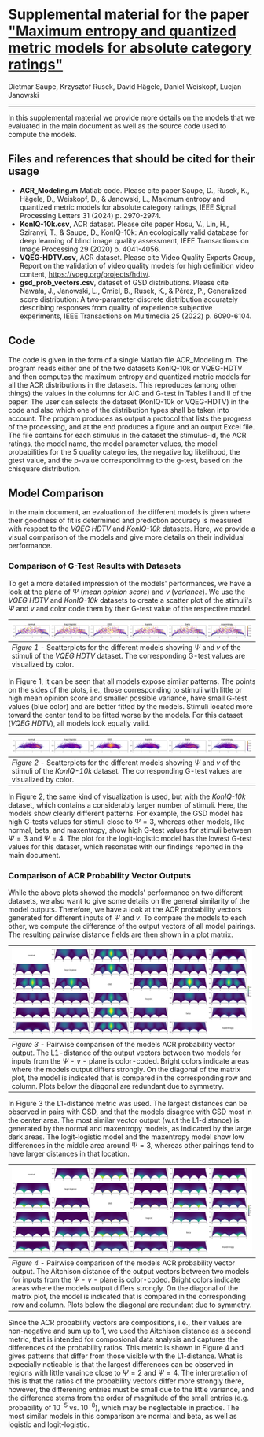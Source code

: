 # Supplemental material for the paper ["Maximum entropy and quantized metric models for absolute category ratings"](https://doi.org/10.1109/LSP.2024.3480832)
Dietmar Saupe, Krzysztof Rusek, David Hägele, Daniel Weiskopf, Lucjan Janowski

---

In this supplemental material we provide more details on the models that we evaluated in the main document as well as the source code used to compute the models.

## Files and references that should be cited for their usage
- **ACR_Modeling.m** Matlab code. Please cite paper Saupe, D., Rusek, K., Hägele, D., Weiskopf, D., & Janowski, L., Maximum entropy and quantized metric models for absolute category ratings, IEEE Signal Processing Letters 31 (2024) p. 2970-2974.
- **KonIQ-10k.csv**, ACR dataset. Please cite paper Hosu, V., Lin, H., Sziranyi, T., & Saupe, D., KonIQ-10k: An ecologically valid database for deep learning of blind image quality assessment, IEEE Transactions on Image Processing 29 (2020) p. 4041-4056.
- **VQEG-HDTV.csv**, ACR dataset. Please cite Video Quality Experts Group, Report on the validation of video quality models for high definition video content, https://vqeg.org/projects/hdtv/.
- **gsd_prob_vectors.csv**, dataset of GSD distributions. Please cite Nawała, J., Janowski, L., Ćmiel, B., Rusek, K., & Pérez, P., Generalized score distribution: A two-parameter discrete distribution accurately describing responses from quality of experience subjective experiments, IEEE Transactions on Multimedia 25 (2022) p. 6090-6104.

## Code
The code is given in the form of a single Matlab file ACR_Modeling.m. The program reads either one of the two datasets KonIQ-10k or VQEG-HDTV and then computes the maximum entropy and quantized metric models for all the ACR distributions in the datasets. This reproduces (among other things) the values in the columns for AIC and G-test in Tables I and II of the paper. The user can selects the dataset (KonIQ-10k or VQEG-HDTV) in the code and also which one of the distribution types shall be taken into account. The program produces as output a protocol that lists the progress of the processing, and at the end produces a figure and an output Excel file. The file contains for each stimulus in the dataset the stimulus-id, the ACR ratings, the model name, the model parameter values, the model probabilities for the 5 quality categories, the negative log likelihood, the gtest value, and the p-value correspondimng to the g-test, based on the chisquare distribution.

## Model Comparison
In the main document, an evaluation of the different models is given where their goodness of fit is determined and prediction accuracy is measured with respect to the *VQEG HDTV* and *KonIQ-10k* datasets.
Here, we provide a visual comparison of the models and give more details on their individual performance.

### Comparison of G-Test Results with Datasets
To get a more detailed impression of the models' performances, we have a look at the plane of $\Psi$ (*mean opinion score*) and $v$  (*variance*).
We use the *VQEG HDTV* and *KonIQ-10k* datasets to create a scatter plot of the stimuli's $\Psi$ and $v$ and color code them by their G-test value of the respective model.

| ![G-test results on VQEG dataset](figures/row_gtest-vqeg.svg) |
| --- |
| *Figure 1* - Scatterplots for the different models showing $\Psi$ and $v$ of the stimuli of the *VQEG HDTV* dataset. The corresponding G-test values are visualized by color. |

In Figure 1, it can be seen that all models expose similar patterns. 
The points on the sides of the plots, i.e., those corresponding to stimuli with little or high mean opinion score and smaller possible variance, have small G-test values (blue color) and are better fitted by the models.
Stimuli located more toward the center tend to be fitted worse by the models.
For this dataset (*VQEG HDTV*), all models look equally valid.

| ![G-test results on KONIQ dataset](figures/row_gtest-koniq.svg) |
| --- |
| *Figure 2* - Scatterplots for the different models showing $\Psi$ and $v$ of the stimuli of the *KonIQ-10k* dataset. The corresponding G-test values are visualized by color. |

In Figure 2, the same kind of visualization is used, but with the *KonIQ-10k* dataset, which contains a considerably larger number of stimuli.
Here, the models show clearly different patterns.
For example, the GSD model has high G-tests values for stimuli close to $\Psi=3$, whereas other models, like normal, beta, and maxentropy, show high G-test values for stimuli between $\Psi=3$ and $\Psi=4$.
The plot for the logit-logistic model has the lowest G-test values for this dataset, which resonates with our findings reported in the main document. 


### Comparison of ACR Probability Vector Outputs
While the above plots showed the models' performance on two different datasets, we also want to give some details on the general similarity of the model outputs.
Therefore, we have a look at the ACR probability vectors generated for different inputs of $\Psi$ and $v$.
To compare the models to each other, we compute the difference of the output vectors of all model pairings.
The resulting pairwise distance fields are then shown in a plot matrix. 

| ![L1-distances of ACR outputs](figures/matrix_l1dist.svg) |
| --- |
| *Figure 3* - Pairwise comparison of the models ACR probability vector output. The L1-distance of the output vectors between two models for inputs from the $\Psi$ - $v$ - plane is color-coded. Bright colors indicate areas where the models output differs strongly. On the diagonal of the matrix plot, the model is indicated that is compared in the corresponding row and column. Plots below the diagonal are redundant due to symmetry. | 

In Figure 3 the L1-distance metric was used.
The largest distances can be observed in pairs with GSD, and that the models disagree with GSD most in the center area.
The most similar vector output (w.r.t the L1-distance) is generated by the normal and maxentropy models, as indicated by the large dark areas.
The logit-logistic model and the maxentropy model show low differences in the middle area around $\Psi=3$, whereas other pairings tend to have larger distances in that location.

| ![Aitchison distances of ACR outputs](figures/matrix_aitchison.svg) |
| --- |
| *Figure 4* - Pairwise comparison of the models ACR probability vector output. The Aitchison distance of the output vectors between two models for inputs from the $\Psi$ - $v$ - plane is color-coded. Bright colors indicate areas where the models output differs strongly. On the diagonal of the matrix plot, the model is indicated that is compared in the corresponding row and column. Plots below the diagonal are redundant due to symmetry. |

Since the ACR probability vectors are compositions, i.e., their values are non-negative and sum up to $1$, we used the Aitchison distance as a second metric, that is intended for composional data analysis and captures the differences of the probability ratios.
This metric is shown in Figure 4 and gives patterns that differ from those visible with the L1-distance.
What is expecially noticable is that the largest differences can be observed in regions with little varaince close to $\Psi=2$ and $\Psi=4$.
The interpretation of this is that the ratios of the probability vectors differ more strongly there, however, the differening entries must be small due to the little variance, and the difference stems from the order of magnitude of the small entries (e.g. probability of $10^{-5}$ vs. $10^{-8}$), which may be neglectable in practice.
The most similar models in this comparison are normal and beta, as well as logistic and logit-logistic.



